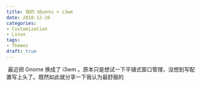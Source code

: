 ```yaml
---
title: 我的 Ubuntu + i3wm
date: 2018-12-16
categories:
- Customization
- Linux
tags:
- Themes
draft: true
---
```


​	最近把 Gnome 换成了 i3wm 。原本只是想试一下平铺式窗口管理，没想到写配置写上头了。既然如此就分享一下我认为最舒服的

